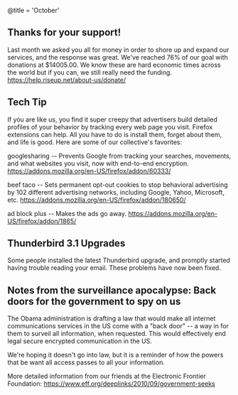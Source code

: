 @title = 'October'

## Thanks for your support!

Last month we asked you all for money in order to shore up and expand our services, and the response was great. We've reached 76% of our goal with donations at $14005.00. We know these are hard economic times across the world but if you can, we still really need the funding. https://help.riseup.net/about-us/donate/

## Tech Tip

If you are like us, you find it super creepy that advertisers build detailed profiles of your behavior by tracking every web page you visit. Firefox extensions can help. All you have to do is install them, forget about them, and life is good. Here are some of our collective's favorites:

googlesharing -- Prevents Google from tracking your searches, movements, and what websites you visit, now with end-to-end encryption. https://addons.mozilla.org/en-US/firefox/addon/60333/

beef taco -- Sets permanent opt-out cookies to stop behavioral advertising by 102 different advertising networks, including Google, Yahoo, Microsoft, etc.
https://addons.mozilla.org/en-US/firefox/addon/180650/

ad block plus -- Makes the ads go away. https://addons.mozilla.org/en-US/firefox/addon/1865/

## Thunderbird 3.1 Upgrades

Some people installed the latest Thunderbird upgrade, and promptly started having trouble reading your email. These problems have now been fixed.

## Notes from the surveillance apocalypse: Back doors for the government to spy on us

The Obama administration is drafting a law that would make  all internet communications services in the US come with a "back door" -- a way in for them to surveil all information, when requested. This would effectively end legal secure encrypted communication in the US.

We're hoping it doesn't go into law, but it is a reminder of how the powers that be want all access passes to all your information.

More detailed information from our friends at the Electronic Frontier Foundation: https://www.eff.org/deeplinks/2010/09/government-seeks
